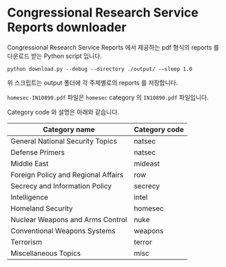 # Congressional Research Service Reports downloader

Congressional Research Service Reports 에서 제공하는 pdf 형식의 reports 를 다운로드 받는 Python script 입니다.

```
python download.py --debug --directory ./output/ --sleep 1.0
```

위 스크립트는 output 폴더에 각 주제별로의 reports 를 저장합니다.

`homesec-IN10890.pdf` 파일은 `homesec` category 의 `IN10890.pdf` 파일입니다.

Category code 와 설명은 아래와 같습니다.

| Category name | Category code |
| --- | --- |
| General National Security Topics | natsec |
| Defense Primers | natsec |
| Middle East | mideast |
| Foreign Policy and Regional Affairs | row |
| Secrecy and Information Policy | secrecy |
| Intelligence | intel |
| Homeland Security | homesec |
| Nuclear Weapons and Arms Control | nuke |
| Conventional Weapons Systems | weapons |
| Terrorism | terror |
| Miscellaneous Topics | misc |


